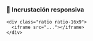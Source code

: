 ### **🎥 Incrustación responsiva**

```
<div class="ratio ratio-16x9">
  <iframe src="..."></iframe>
</div>
```